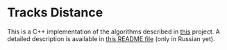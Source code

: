 # Tracks Distance

This is a C++ implementation of the algorithms described in 
[this](https://github.com/inzrv/Tracks-Distance-Py) project. 
A detailed description is available in [this README file](https://github.com/inzrv/Tracks-Distance-Py/blob/main/README.md)
(only in Russian yet). 
